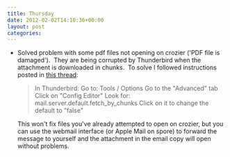 ```yaml
---
title: Thursday
date: 2012-02-02T14:10:36+00:00
layout: post
categories:
---
```

  * Solved problem with some pdf files not opening on crozier ('PDF file is damaged').  They are being corrupted by Thunderbird when the attachment is downloaded in chunks.  To solve I followed instructions posted in [this thread][1]:
    > In Thunderbird:
    > Go to: Tools / Options
    > Go to the "Advanced" tab
    > Click on "Config Editor"
    > Look for: mail.server.default.fetch_by_chunks
    > Click on it to change the default to "false"

    This won't fix files you've already attempted to open on crozier, but you can use the webmail interface (or Apple Mail on spore) to forward the message to yourself and the attachment in the email copy will open without problems.


[1]: http://getsatisfaction.com/mozilla_messaging/topics/why_does_thunderbird_corrupts_pdf_file_attachments
